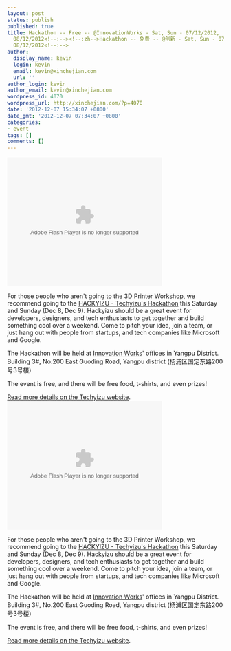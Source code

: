 ```yaml
---
layout: post
status: publish
published: true
title: Hackathon -- Free -- @InnovationWorks - Sat, Sun - 07/12/2012,
  08/12/2012<!--:--><!--:zh-->Hackathon -- 免费 -- @创新 - Sat, Sun - 07/12/2012,
  08/12/2012<!--:-->
author:
  display_name: kevin
  login: kevin
  email: kevin@xinchejian.com
  url: ''
author_login: kevin
author_email: kevin@xinchejian.com
wordpress_id: 4070
wordpress_url: http://xinchejian.com/?p=4070
date: '2012-12-07 15:34:07 +0800'
date_gmt: '2012-12-07 07:34:07 +0800'
categories:
- event
tags: []
comments: []
---
```

<p><!--:en--><embed src="http://player.youku.com/player.php/sid/XNDgxNjg0NTc2/v.swf" quality="high" width="360" height="300" align="middle" allowScriptAccess="sameDomain" allowFullscreen="true" type="application/x-shockwave-flash"></embed></p>
<p>For those people who aren't going to the 3D Printer Workshop, we recommend going to the <a href="http://www.techyizu.org/events/hackathon-2012/" target="_blank">HACKYIZU - Techyizu's Hackathon</a> this Saturday and Sunday (Dec 8, Dec 9).  Hackyizu should be a great event for developers, designers, and tech enthusiasts to get together and build something cool over a weekend.  Come to pitch your idea, join a team, or just hang out with people from startups, and tech companies like Microsoft and Google.  </p>
<p>The Hackathon will be held at <a href="http://www.chuangxin.com/about/aboutus/" target="_blank">Innovation Works</a>' offices in Yangpu District.<br />
Building 3#, No.200 East Guoding Road, Yangpu district (杨浦区国定东路200号3号楼)</p>
<p>The event is free, and there will be free food, t-shirts, and even prizes!  </p>
<p><a href="http://www.techyizu.org/events/hackathon-2012/" target="_blank">Read more details on the Techyizu website</a>.<!--:--><!--:zh--><embed src="http://player.youku.com/player.php/sid/XNDgxNjg0NTc2/v.swf" quality="high" width="360" height="300" align="middle" allowScriptAccess="sameDomain" allowFullscreen="true" type="application/x-shockwave-flash"></embed></p>
<p>For those people who aren't going to the 3D Printer Workshop, we recommend going to the <a href="http://www.techyizu.org/events/hackathon-2012/" target="_blank">HACKYIZU - Techyizu's Hackathon</a> this Saturday and Sunday (Dec 8, Dec 9).  Hackyizu should be a great event for developers, designers, and tech enthusiasts to get together and build something cool over a weekend.  Come to pitch your idea, join a team, or just hang out with people from startups, and tech companies like Microsoft and Google.  </p>
<p>The Hackathon will be held at <a href="http://www.chuangxin.com/about/aboutus/" target="_blank">Innovation Works</a>' offices in Yangpu District.<br />
Building 3#, No.200 East Guoding Road, Yangpu district (杨浦区国定东路200号3号楼)</p>
<p>The event is free, and there will be free food, t-shirts, and even prizes!  </p>
<p><a href="http://www.techyizu.org/events/hackathon-2012/"  target="_blank">Read more details on the Techyizu website</a>.<br />
<!--:--></p>
